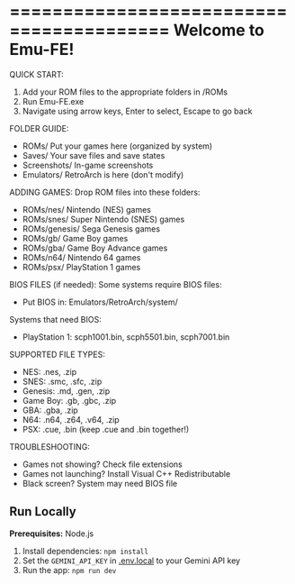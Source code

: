 =========================================
         Welcome to Emu-FE!
=========================================

QUICK START:
1. Add your ROM files to the appropriate folders in /ROMs
2. Run Emu-FE.exe
3. Navigate using arrow keys, Enter to select, Escape to go back

FOLDER GUIDE:
- ROMs/        Put your games here (organized by system)
- Saves/       Your save files and save states
- Screenshots/ In-game screenshots
- Emulators/   RetroArch is here (don't modify)

ADDING GAMES:
Drop ROM files into these folders:
- ROMs/nes/      Nintendo (NES) games
- ROMs/snes/     Super Nintendo (SNES) games  
- ROMs/genesis/  Sega Genesis games
- ROMs/gb/       Game Boy games
- ROMs/gba/      Game Boy Advance games
- ROMs/n64/      Nintendo 64 games
- ROMs/psx/      PlayStation 1 games

BIOS FILES (if needed):
Some systems require BIOS files:
- Put BIOS in: Emulators/RetroArch/system/

Systems that need BIOS:
- PlayStation 1: scph1001.bin, scph5501.bin, scph7001.bin

SUPPORTED FILE TYPES:
- NES: .nes, .zip
- SNES: .smc, .sfc, .zip
- Genesis: .md, .gen, .zip
- Game Boy: .gb, .gbc, .zip
- GBA: .gba, .zip
- N64: .n64, .z64, .v64, .zip
- PSX: .cue, .bin (keep .cue and .bin together!)

TROUBLESHOOTING:
- Games not showing? Check file extensions
- Games not launching? Install Visual C++ Redistributable
- Black screen? System may need BIOS file

## Run Locally

**Prerequisites:**  Node.js

1. Install dependencies:
   `npm install`
2. Set the `GEMINI_API_KEY` in [.env.local](.env.local) to your Gemini API key
3. Run the app:
   `npm run dev`
